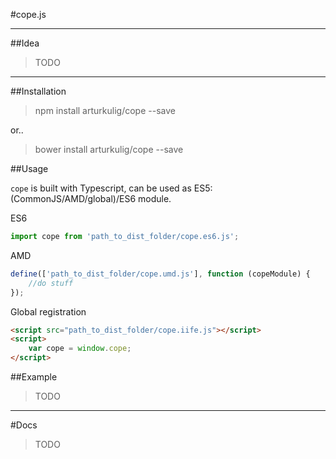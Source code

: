 #cope.js

---

##Idea

>TODO

---

##Installation
> npm install arturkulig/cope --save

or..
> bower install arturkulig/cope --save

##Usage

`cope` is built with Typescript, can be used as ES5:(CommonJS/AMD/global)/ES6 module.

ES6
```javascript
import cope from 'path_to_dist_folder/cope.es6.js';
```

AMD
```javascript
define(['path_to_dist_folder/cope.umd.js'], function (copeModule) {
    //do stuff
});
```

Global registration
```html
<script src="path_to_dist_folder/cope.iife.js"></script>
<script>
	var cope = window.cope;
</script>
```

##Example

>TODO

---
#Docs

>TODO
